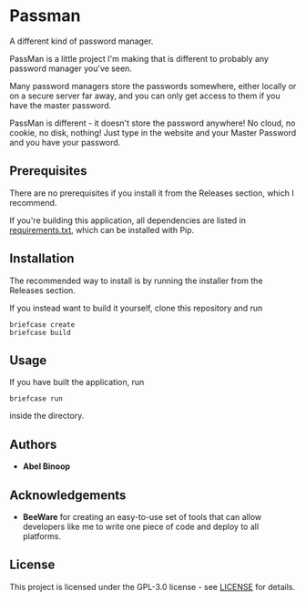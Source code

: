 # Passman
A different kind of password manager.

PassMan is a little project I'm making that is different to probably any password manager you've seen.

Many password managers store the passwords somewhere, either locally or on a secure server far away, and you can only get access to them if you have the master password.

PassMan is different - it doesn't store the password anywhere! No cloud, no cookie, no disk, nothing! Just type in the website and your Master Password and you have your password.

## Prerequisites
There are no prerequisites if you install it from the Releases section, which I recommend.

If you're building this application, all dependencies are listed in [requirements.txt](requirements.txt), which can be installed with Pip.

## Installation
The recommended way to install is by running the installer from the Releases section.

If you instead want to build it yourself, clone this repository and run
```
briefcase create
briefcase build
```

## Usage
If you have built the application, run
```
briefcase run
```
inside the directory.

## Authors
* **Abel Binoop**

## Acknowledgements
* **BeeWare** for creating an easy-to-use set of tools that can allow developers like me to write one piece of code and deploy to all platforms.

## License
This project is licensed under the GPL-3.0 license - see [LICENSE](LICENSE) for details.
